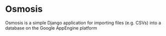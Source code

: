 # Osmosis

Osmosis is a simple Django application for importing files (e.g. CSVs) into a database on the Google AppEngine platform
